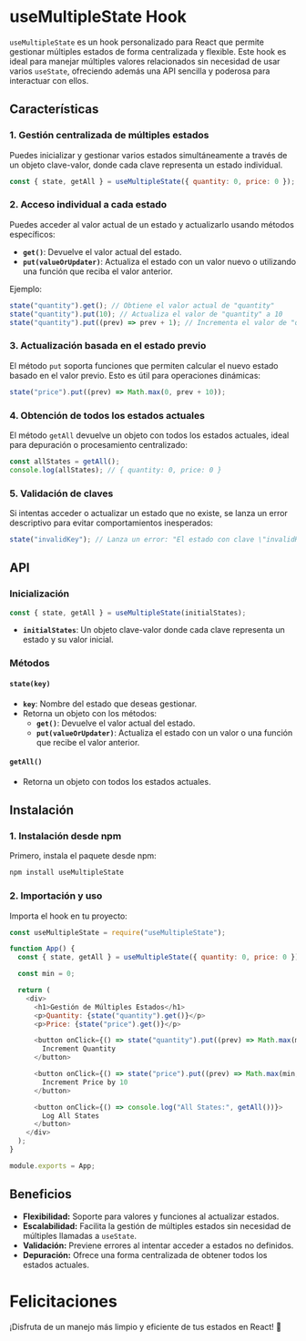 # useMultipleState Hook

`useMultipleState` es un hook personalizado para React que permite gestionar múltiples estados de forma centralizada y flexible. Este hook es ideal para manejar múltiples valores relacionados sin necesidad de usar varios `useState`, ofreciendo además una API sencilla y poderosa para interactuar con ellos.

## Características

### 1. Gestión centralizada de múltiples estados

Puedes inicializar y gestionar varios estados simultáneamente a través de un objeto clave-valor, donde cada clave representa un estado individual.

```javascript
const { state, getAll } = useMultipleState({ quantity: 0, price: 0 });
```

### 2. Acceso individual a cada estado

Puedes acceder al valor actual de un estado y actualizarlo usando métodos específicos:

- **`get()`**: Devuelve el valor actual del estado.
- **`put(valueOrUpdater)`**: Actualiza el estado con un valor nuevo o utilizando una función que reciba el valor anterior.

Ejemplo:

```javascript
state("quantity").get(); // Obtiene el valor actual de "quantity"
state("quantity").put(10); // Actualiza el valor de "quantity" a 10
state("quantity").put((prev) => prev + 1); // Incrementa el valor de "quantity" en 1
```

### 3. Actualización basada en el estado previo

El método `put` soporta funciones que permiten calcular el nuevo estado basado en el valor previo. Esto es útil para operaciones dinámicas:

```javascript
state("price").put((prev) => Math.max(0, prev + 10));
```

### 4. Obtención de todos los estados actuales

El método `getAll` devuelve un objeto con todos los estados actuales, ideal para depuración o procesamiento centralizado:

```javascript
const allStates = getAll();
console.log(allStates); // { quantity: 0, price: 0 }
```

### 5. Validación de claves

Si intentas acceder o actualizar un estado que no existe, se lanza un error descriptivo para evitar comportamientos inesperados:

```javascript
state("invalidKey"); // Lanza un error: "El estado con clave \"invalidKey\" no existe."
```

## API

### Inicialización

```javascript
const { state, getAll } = useMultipleState(initialStates);
```

- **`initialStates`**: Un objeto clave-valor donde cada clave representa un estado y su valor inicial.

### Métodos

#### `state(key)`
- **`key`**: Nombre del estado que deseas gestionar.
- Retorna un objeto con los métodos:
    - **`get()`**: Devuelve el valor actual del estado.
    - **`put(valueOrUpdater)`**: Actualiza el estado con un valor o una función que recibe el valor anterior.

#### `getAll()`
- Retorna un objeto con todos los estados actuales.

## Instalación

### 1. Instalación desde npm

Primero, instala el paquete desde npm:

```bash
npm install useMultipleState
```

### 2. Importación y uso

Importa el hook en tu proyecto:

```javascript
const useMultipleState = require("useMultipleState");

function App() {
  const { state, getAll } = useMultipleState({ quantity: 0, price: 0 });

  const min = 0;

  return (
    <div>
      <h1>Gestión de Múltiples Estados</h1>
      <p>Quantity: {state("quantity").get()}</p>
      <p>Price: {state("price").get()}</p>

      <button onClick={() => state("quantity").put((prev) => Math.max(min, prev + 1))}>
        Increment Quantity
      </button>

      <button onClick={() => state("price").put((prev) => Math.max(min, prev + 10))}>
        Increment Price by 10
      </button>

      <button onClick={() => console.log("All States:", getAll())}>
        Log All States
      </button>
    </div>
  );
}

module.exports = App;
```

## Beneficios

- **Flexibilidad:** Soporte para valores y funciones al actualizar estados.
- **Escalabilidad:** Facilita la gestión de múltiples estados sin necesidad de múltiples llamadas a `useState`.
- **Validación:** Previene errores al intentar acceder a estados no definidos.
- **Depuración:** Ofrece una forma centralizada de obtener todos los estados actuales.

# Felicitaciones
¡Disfruta de un manejo más limpio y eficiente de tus estados en React! 🎉


